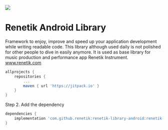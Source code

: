 [![](https://jitpack.io/v/renetik/renetik-library-android.svg)](https://jitpack.io/#renetik/renetik-library-android)
# Renetik Android Library
Framework to enjoy, improve and speed up your application development while writing readable code.
This library although used daily is not polished for other people to dive in easily anymore. 
It is used as base library for music production and performance app Renetik Instrument.  
www.renetik.com

```gradle
allprojects {
    repositories {
        ...
        maven { url 'https://jitpack.io' }
    }
}
```
Step 2. Add the dependency
```gradle
dependencies {
    implementation 'com.github.renetik:renetik-library-android:renetik-android-framework:1.9.1'
}
```
